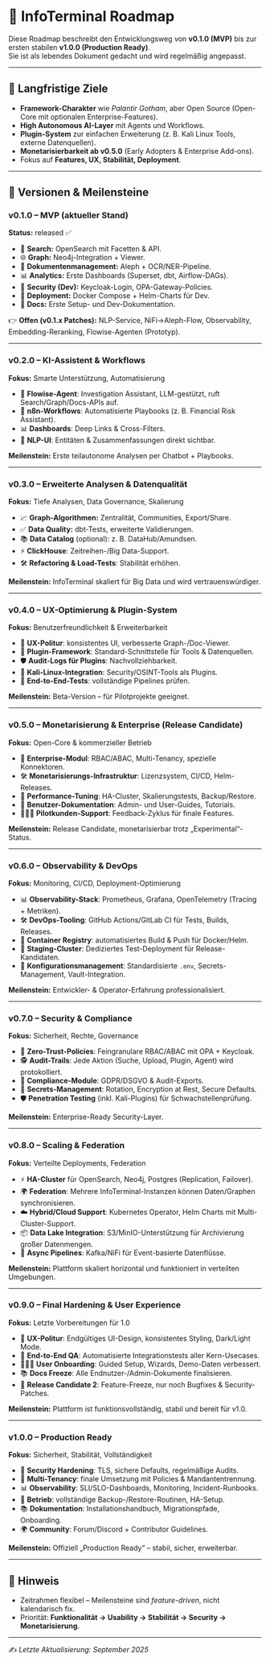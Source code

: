 # 📍 InfoTerminal Roadmap

Diese Roadmap beschreibt den Entwicklungsweg von **v0.1.0 (MVP)** bis zur ersten stabilen **v1.0.0 (Production Ready)**.  
Sie ist als lebendes Dokument gedacht und wird regelmäßig angepasst.  

---

## 🎯 Langfristige Ziele

- **Framework-Charakter** wie *Palantir Gotham*, aber Open Source (Open-Core mit optionalen Enterprise-Features).
- **High Autonomous AI-Layer** mit Agents und Workflows.
- **Plugin-System** zur einfachen Erweiterung (z. B. Kali Linux Tools, externe Datenquellen).
- **Monetarisierbarkeit ab v0.5.0** (Early Adopters & Enterprise Add-ons).
- Fokus auf **Features, UX, Stabilität, Deployment**.

---

## 🔖 Versionen & Meilensteine

### v0.1.0 – MVP (aktueller Stand)
**Status:** released ✅

- 🔎 **Search:** OpenSearch mit Facetten & API.
- 🌐 **Graph:** Neo4j-Integration + Viewer.
- 📄 **Dokumentenmanagement:** Aleph + OCR/NER-Pipeline.
- 📊 **Analytics:** Erste Dashboards (Superset, dbt, Airflow-DAGs).
- 🔐 **Security (Dev):** Keycloak-Login, OPA-Gateway-Policies.
- 🐳 **Deployment:** Docker Compose + Helm-Charts für Dev.
- 📂 **Docs:** Erste Setup- und Dev-Dokumentation.

👉 **Offen (v0.1.x Patches):** NLP-Service, NiFi→Aleph-Flow, Observability, Embedding-Reranking, Flowise-Agenten (Prototyp).

---

### v0.2.0 – KI-Assistent & Workflows
**Fokus:** Smarte Unterstützung, Automatisierung

- 🤖 **Flowise-Agent**: Investigation Assistant, LLM-gestützt, ruft Search/Graph/Docs-APIs auf.
- 🔄 **n8n-Workflows**: Automatisierte Playbooks (z. B. Financial Risk Assistant).
- 📊 **Dashboards**: Deep Links & Cross-Filters.
- 🧠 **NLP-UI**: Entitäten & Zusammenfassungen direkt sichtbar.

**Meilenstein:** Erste teilautonome Analysen per Chatbot + Playbooks.

---

### v0.3.0 – Erweiterte Analysen & Datenqualität
**Fokus:** Tiefe Analysen, Data Governance, Skalierung

- 📈 **Graph-Algorithmen:** Zentralität, Communities, Export/Share.
- ✅ **Data Quality:** dbt-Tests, erweiterte Validierungen.
- 📚 **Data Catalog** (optional): z. B. DataHub/Amundsen.
- ⚡ **ClickHouse**: Zeitreihen-/Big Data-Support.
- 🛠 **Refactoring & Load-Tests**: Stabilität erhöhen.

**Meilenstein:** InfoTerminal skaliert für Big Data und wird vertrauenswürdiger.

---

### v0.4.0 – UX-Optimierung & Plugin-System
**Fokus:** Benutzerfreundlichkeit & Erweiterbarkeit

- 🎨 **UX-Politur**: konsistentes UI, verbesserte Graph-/Doc-Viewer.
- 🔌 **Plugin-Framework**: Standard-Schnittstelle für Tools & Datenquellen.
- 🛡 **Audit-Logs für Plugins**: Nachvollziehbarkeit.
- 🧰 **Kali-Linux-Integration**: Security/OSINT-Tools als Plugins.
- 🧪 **End-to-End-Tests**: vollständige Pipelines prüfen.

**Meilenstein:** Beta-Version – für Pilotprojekte geeignet.

---

### v0.5.0 – Monetarisierung & Enterprise (Release Candidate)
**Fokus:** Open-Core & kommerzieller Betrieb

- 💼 **Enterprise-Modul**: RBAC/ABAC, Multi-Tenancy, spezielle Konnektoren.
- 🛠 **Monetarisierungs-Infrastruktur**: Lizenzsystem, CI/CD, Helm-Releases.
- 🚀 **Performance-Tuning**: HA-Cluster, Skalierungstests, Backup/Restore.
- 📖 **Benutzer-Dokumentation**: Admin- und User-Guides, Tutorials.
- 🧑‍🤝‍🧑 **Pilotkunden-Support**: Feedback-Zyklus für finale Features.

**Meilenstein:** Release Candidate, monetarisierbar trotz „Experimental“-Status.

---

### v0.6.0 – Observability & DevOps
**Fokus:** Monitoring, CI/CD, Deployment-Optimierung

- 📊 **Observability-Stack**: Prometheus, Grafana, OpenTelemetry (Tracing + Metriken).
- 🛠 **DevOps-Tooling**: GitHub Actions/GitLab CI für Tests, Builds, Releases.
- 🐳 **Container Registry**: automatisiertes Build & Push für Docker/Helm.
- 🧩 **Staging-Cluster**: Dediziertes Test-Deployment für Release-Kandidaten.
- 📂 **Konfigurationsmanagement**: Standardisierte `.env`, Secrets-Management, Vault-Integration.

**Meilenstein:** Entwickler- & Operator-Erfahrung professionalisiert.

---

### v0.7.0 – Security & Compliance
**Fokus:** Sicherheit, Rechte, Governance

- 🔐 **Zero-Trust-Policies**: Feingranulare RBAC/ABAC mit OPA + Keycloak.
- 🕵️ **Audit-Trails**: Jede Aktion (Suche, Upload, Plugin, Agent) wird protokolliert.
- 📑 **Compliance-Module**: GDPR/DSGVO & Audit-Exports.
- 🔑 **Secrets-Management**: Rotation, Encryption at Rest, Secure Defaults.
- 🛡 **Penetration Testing** (inkl. Kali-Plugins) für Schwachstellenprüfung.

**Meilenstein:** Enterprise-Ready Security-Layer.

---

### v0.8.0 – Scaling & Federation
**Fokus:** Verteilte Deployments, Federation

- ⚡ **HA-Cluster** für OpenSearch, Neo4j, Postgres (Replication, Failover).
- 🌍 **Federation**: Mehrere InfoTerminal-Instanzen können Daten/Graphen synchronisieren.
- ☁️ **Hybrid/Cloud Support**: Kubernetes Operator, Helm Charts mit Multi-Cluster-Support.
- 📦 **Data Lake Integration**: S3/MinIO-Unterstützung für Archivierung großer Datenmengen.
- 🔄 **Async Pipelines**: Kafka/NiFi für Event-basierte Datenflüsse.

**Meilenstein:** Plattform skaliert horizontal und funktioniert in verteilten Umgebungen.

---

### v0.9.0 – Final Hardening & User Experience
**Fokus:** Letzte Vorbereitungen für 1.0

- 🎨 **UX-Politur**: Endgültiges UI-Design, konsistentes Styling, Dark/Light Mode.
- 🧪 **End-to-End QA**: Automatisierte Integrationstests aller Kern-Usecases.
- 🧑‍🤝‍🧑 **User Onboarding**: Guided Setup, Wizards, Demo-Daten verbessert.
- 📚 **Docs Freeze**: Alle Endnutzer-/Admin-Dokumente finalisieren.
- 🚀 **Release Candidate 2**: Feature-Freeze, nur noch Bugfixes & Security-Patches.

**Meilenstein:** Plattform ist funktionsvollständig, stabil und bereit für v1.0.

---

### v1.0.0 – Production Ready
**Fokus:** Sicherheit, Stabilität, Vollständigkeit

- 🔐 **Security Hardening**: TLS, sichere Defaults, regelmäßige Audits.
- 👥 **Multi-Tenancy**: finale Umsetzung mit Policies & Mandantentrennung.
- 📊 **Observability**: SLI/SLO-Dashboards, Monitoring, Incident-Runbooks.
- 💾 **Betrieb**: vollständige Backup-/Restore-Routinen, HA-Setup.
- 📚 **Dokumentation**: Installationshandbuch, Migrationspfade, Onboarding.
- 🌍 **Community**: Forum/Discord + Contributor Guidelines.

**Meilenstein:** Offiziell „Production Ready“ – stabil, sicher, erweiterbar.

---

## 📆 Hinweis
- Zeitrahmen flexibel – Meilensteine sind *feature-driven*, nicht kalendarisch fix.
- Priorität: **Funktionalität → Usability → Stabilität → Security → Monetarisierung**.

---

✍️ *Letzte Aktualisierung: September 2025*
